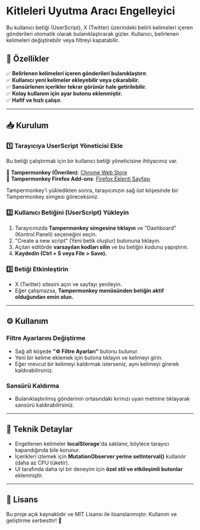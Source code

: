 # Kitleleri Uyutma Aracı Engelleyici

Bu kullanıcı betiği (UserScript), X (Twitter) üzerindeki belirli kelimeleri içeren gönderileri otomatik olarak bulanıklaştırarak gizler. Kullanıcı, belirlenen kelimeleri değiştirebilir veya filtreyi kapatabilir.

## 🚀 Özellikler

✅ **Belirlenen kelimeleri içeren gönderileri bulanıklaştırır.**  
✅ **Kullanıcı yeni kelimeler ekleyebilir veya çıkarabilir.**  
✅ **Sansürlenen içerikler tekrar görünür hale getirilebilir.**  
✅ **Kolay kullanım için ayar butonu eklenmiştir.**  
✅ **Hafif ve hızlı çalışır.**

---

## 📥 Kurulum

### **1️⃣ Tarayıcıya UserScript Yöneticisi Ekle**
Bu betiği çalıştırmak için bir kullanıcı betiği yöneticisine ihtiyacınız var.

🔹 **Tampermonkey (Önerilen)**: [Chrome Web Store](https://chromewebstore.google.com/detail/tampermonkey/dhdgffkkebhmkfjojejmpbldmpobfkfo)  
🔹 **Tampermonkey Firefox Add-ons**: [Firefox Eklenti Sayfası](https://addons.mozilla.org/en-US/firefox/addon/tampermonkey/)

Tampermonkey'i yükledikten sonra, tarayıcınızın sağ üst köşesinde bir Tampermonkey simgesi göreceksiniz.

### **2️⃣ Kullanıcı Betiğini (UserScript) Yükleyin**
1. Tarayıcınızda **Tampermonkey simgesine tıklayın** ve "Dashboard" (Kontrol Paneli) seçeneğini seçin.
2. "Create a new script" (Yeni betik oluştur) butonuna tıklayın.
3. Açılan editörde **varsayılan kodları silin** ve bu betiğin kodunu yapıştırın.
4. **Kaydedin (Ctrl + S veya File > Save).**

### **3️⃣ Betiği Etkinleştirin**
- X (Twitter) sitesini açın ve sayfayı yenileyin.
- Eğer çalışmazsa, **Tampermonkey menüsünden betiğin aktif olduğundan emin olun.**

---

## ⚙️ Kullanım

### **Filtre Ayarlarını Değiştirme**
- Sağ alt köşede **"⚙️ Filtre Ayarları"** butonu bulunur.
- Yeni bir kelime eklemek için butona tıklayın ve kelimeyi girin.
- Eğer mevcut bir kelimeyi kaldırmak isterseniz, aynı kelimeyi girerek kaldırabilirsiniz.

### **Sansürü Kaldırma**
- Bulanıklaştırılmış gönderinin ortasındaki kırmızı uyarı metnine tıklayarak sansürü kaldırabilirsiniz.

---

## 🔧 Teknik Detaylar

- Engellenen kelimeler **localStorage**'da saklanır, böylece tarayıcı kapandığında bile korunur.
- İçerikleri izlemek için **MutationObserver yerine setInterval()** kullanılır (daha az CPU tüketir).
- UI tarafında daha iyi bir deneyim için **özel stil ve etkileşimli butonlar** eklenmiştir.

---

## 📜 Lisans
Bu proje açık kaynaklıdır ve MIT Lisansı ile lisanslanmıştır. Kullanım ve geliştirme serbesttir! 🎉

